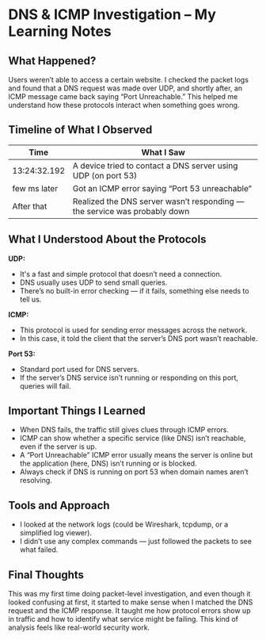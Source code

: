 # DNS & ICMP Investigation – My Learning Notes

## What Happened?

Users weren’t able to access a certain website. I checked the packet logs and found that a DNS request was made over UDP, and shortly after, an ICMP message came back saying “Port Unreachable.” This helped me understand how these protocols interact when something goes wrong.

## Timeline of What I Observed

| Time         | What I Saw                                                                |
| ------------ | ------------------------------------------------------------------------- |
| 13:24:32.192 | A device tried to contact a DNS server using UDP (on port 53)             |
| few ms later | Got an ICMP error saying “Port 53 unreachable”                            |
| After that   | Realized the DNS server wasn’t responding — the service was probably down |

## What I Understood About the Protocols

**UDP:**

* It's a fast and simple protocol that doesn’t need a connection.
* DNS usually uses UDP to send small queries.
* There’s no built-in error checking — if it fails, something else needs to tell us.

**ICMP:**

* This protocol is used for sending error messages across the network.
* In this case, it told the client that the server’s DNS port wasn’t reachable.

**Port 53:**

* Standard port used for DNS servers.
* If the server’s DNS service isn’t running or responding on this port, queries will fail.

## Important Things I Learned

* When DNS fails, the traffic still gives clues through ICMP errors.
* ICMP can show whether a specific service (like DNS) isn’t reachable, even if the server is up.
* A “Port Unreachable” ICMP error usually means the server is online but the application (here, DNS) isn’t running or is blocked.
* Always check if DNS is running on port 53 when domain names aren’t resolving.

## Tools and Approach

* I looked at the network logs (could be Wireshark, tcpdump, or a simplified log viewer).
* I didn’t use any complex commands — just followed the packets to see what failed.

## Final Thoughts

This was my first time doing packet-level investigation, and even though it looked confusing at first, it started to make sense when I matched the DNS request and the ICMP response.
It taught me how protocol errors show up in traffic and how to identify what service might be failing. This kind of analysis feels like real-world security work.
